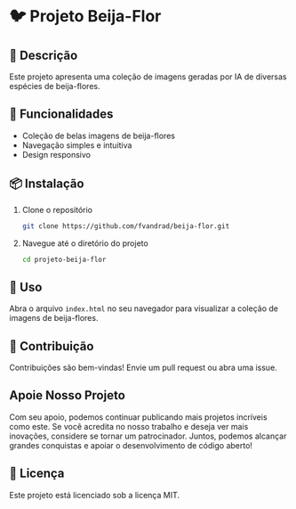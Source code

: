 # 🐦 Projeto Beija-Flor

## 🌟 Descrição
Este projeto apresenta uma coleção de imagens geradas por IA de diversas espécies de beija-flores.

## 🚀 Funcionalidades
- Coleção de belas imagens de beija-flores
- Navegação simples e intuitiva
- Design responsivo

## 📦 Instalação
1. Clone o repositório
   ```bash
   git clone https://github.com/fvandrad/beija-flor.git
   ```
2. Navegue até o diretório do projeto
   ```bash
   cd projeto-beija-flor
   ```

## 📖 Uso
Abra o arquivo `index.html` no seu navegador para visualizar a coleção de imagens de beija-flores.

## 🤝 Contribuição
Contribuições são bem-vindas! Envie um pull request ou abra uma issue.

## Apoie Nosso Projeto
Com seu apoio, podemos continuar publicando mais projetos incríveis como este. Se você acredita no nosso trabalho e deseja ver mais inovações, considere se tornar um patrocinador. Juntos, podemos alcançar grandes conquistas e apoiar o desenvolvimento de código aberto!

## 📄 Licença
Este projeto está licenciado sob a licença MIT.
